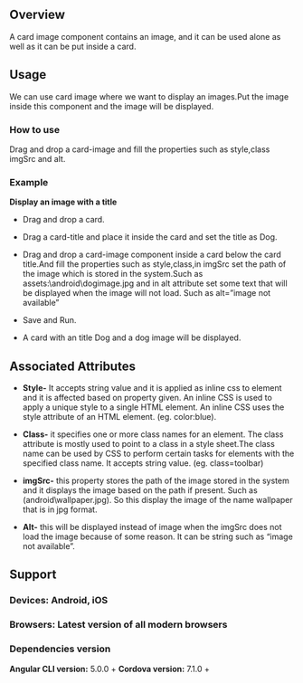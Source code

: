 

## Overview
A card image component contains an image, and it can be used alone as well as it can be put inside a card.

## Usage
We can use card image where we want to display an images.Put the image inside this component and the image will be displayed.

### How to use

Drag and drop a card-image and fill the properties such as style,class imgSrc and alt.

### Example

**Display an image with a title** 

- Drag and drop a card.

- Drag a card-title and place it inside the card and set the title as Dog.

- Drag and drop a card-image component inside a  card below the card title.And fill the properties such as style,class,in imgSrc set the path of the image which is stored in the system.Such as assets:\android\dogimage.jpg and in alt attribute set some text that will be displayed when the image will not load. Such as alt=”image not available” 

- Save and Run.

- A card with an title Dog and a dog image will be displayed.

## Associated Attributes
- **Style-** It accepts string value and it is applied as inline css to element and it is affected based on property given. An inline CSS is used to apply a unique style to a single HTML element. An inline CSS uses the style attribute of an HTML element.
(eg. color:blue).

- **Class-** it specifies one or more class names for an element. The class attribute is mostly used to point to a class in a style sheet.The class name can be used by CSS to perform certain tasks for elements with the specified class name. It accepts string value. (eg. class=toolbar)

- **imgSrc-** this property stores the path of the image stored in the system and it displays the image based on the path if present. Such as (android\wallpaper.jpg). So this display the image of the name wallpaper that is in jpg format.

- **Alt-** this will be displayed instead of image when the imgSrc does not load the image because of some reason. It can be string such as  “image not available”.



## Support 
### Devices: Android, iOS
### Browsers:  Latest version of all modern browsers
### Dependencies version
 **Angular CLI version:** 5.0.0 + 
 **Cordova version:** 7.1.0 +







